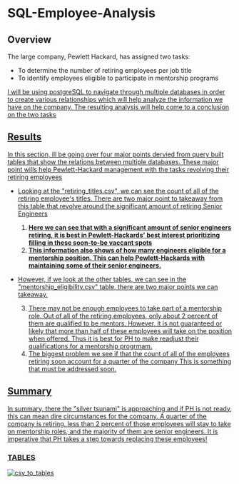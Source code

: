 # SQL-Employee-Analysis

## Overview
The large company, Pewlett Hackard, has assigned two tasks: 
- To determine the number of retiring employees per job title
- To identify employees eligible to participate in mentorship programs

<u> I will be using postgreSQL to navigate through multiple databases in order to create various relationships which will help analyze the information we have on the company. The resulting analysis will help come to a conclusion on the two tasks <u/>

## Results
In this section, ill be going over four major points dervied from query built tables that show the relations between multiple databases. These major point wills help Pewlett-Hackard management with the tasks revolving their retiring employees
  
- Looking at the "retiring_titles.csv", we can see the count of all of the retiring employee's titles. There are two major point to takeaway from this table that revolve around the significant amount of retiring Senior Engineers
  
  1. **Here we can see that with a significant amount of senior engineers retiring, it is best in Pewlett-Hackards' best interest prioritizing filling in these soon-to-be vaccant spots**
  2. **This information also shows of how many engineers eligible for a mentorship position. This can help Pewlett-Hackards with maintaining some of their senior engineers.**
  
- However, if we look at the other tables, we can see in the "mentorship_eligibility.csv" table, there are two major points we can takeaway.
  
  3. There may not be enough employees to take part of a mentorship role. Out of all of the retiring employees, only about 2 percent of them are qualified to be mentors. However, it is not guaranteed or likely that more than half of these employees will take on the position when offered. Thus it is best for PH to make readjust their qualifications for a mentorship progrmam.
  4. The biggest problem we see if that the count of all of the employees retiring soon account for a quarter of the company This is something that must be addressed soon.
  
  
## Summary
In summary, there the "silver tsunami" is approaching and if PH is not ready, this can mean dire circumstances for the company. A quarter of the company is retiring, less than 2 percent of those employees will stay to take on mentorship roles, and the majority of them are senior engineers. It is imperative that PH takes a step towards replacing these employees!
 
### TABLES
![csv_to_tables](Data/Tables.png)
